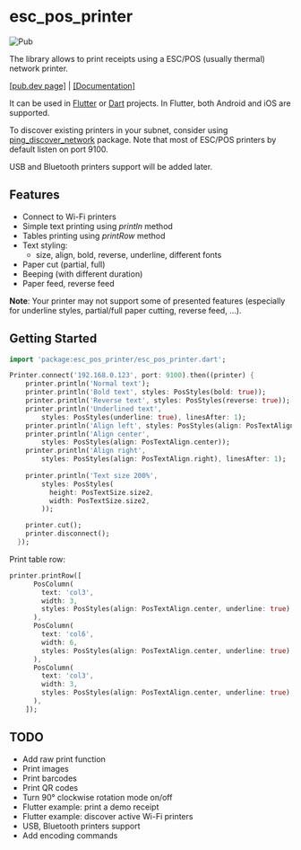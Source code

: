 # esc_pos_printer

![Pub](https://img.shields.io/pub/v/esc_pos_printer.svg)

The library allows to print receipts using a ESC/POS (usually thermal) network printer.

[[pub.dev page]](https://pub.dev/packages/esc_pos_printer)
| [[Documentation]](https://pub.dev/documentation/esc_pos_printer/latest/)

It can be used in [Flutter](https://flutter.dev/) or [Dart](https://dart.dev/) projects. In Flutter, both Android and iOS are supported.

To discover existing printers in your subnet, consider using [ping_discover_network](https://pub.dev/packages/ping_discover_network) package. Note that most of ESC/POS printers by default listen on port 9100.

USB and Bluetooth printers support will be added later.

## Features

* Connect to Wi-Fi printers
* Simple text printing using *println* method
* Tables printing using *printRow* method
* Text styling:
  * size, align, bold, reverse, underline, different fonts
* Paper cut (partial, full)
* Beeping (with different duration)
* Paper feed, reverse feed

**Note**: Your printer may not support some of presented features (especially for underline styles, partial/full paper cutting, reverse feed, ...).

## Getting Started

```dart
import 'package:esc_pos_printer/esc_pos_printer.dart';

Printer.connect('192.168.0.123', port: 9100).then((printer) {
    printer.println('Normal text');
    printer.println('Bold text', styles: PosStyles(bold: true));
    printer.println('Reverse text', styles: PosStyles(reverse: true));
    printer.println('Underlined text',
        styles: PosStyles(underline: true), linesAfter: 1);
    printer.println('Align left', styles: PosStyles(align: PosTextAlign.left));
    printer.println('Align center',
        styles: PosStyles(align: PosTextAlign.center));
    printer.println('Align right',
        styles: PosStyles(align: PosTextAlign.right), linesAfter: 1);
    
    printer.println('Text size 200%',
        styles: PosStyles(
          height: PosTextSize.size2,
          width: PosTextSize.size2,
        ));

    printer.cut();
    printer.disconnect();
  });
```

Print table row:

```dart
printer.printRow([
      PosColumn(
        text: 'col3',
        width: 3,
        styles: PosStyles(align: PosTextAlign.center, underline: true),
      ),
      PosColumn(
        text: 'col6',
        width: 6,
        styles: PosStyles(align: PosTextAlign.center, underline: true),
      ),
      PosColumn(
        text: 'col3',
        width: 3,
        styles: PosStyles(align: PosTextAlign.center, underline: true),
      ),
    ]);
```

## TODO
* Add raw print function
* Print images
* Print barcodes
* Print QR codes
* Turn 90° clockwise rotation mode on/off
* Flutter example: print a demo receipt
* Flutter example: discover active Wi-Fi printers
* USB, Bluetooth printers support
* Add encoding commands